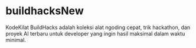 # buildhacksNew
KodeKilat BuildHacks adalah koleksi alat ngoding cepat, trik hackathon, dan proyek AI terbaru untuk developer yang ingin hasil maksimal dalam waktu minimal.
